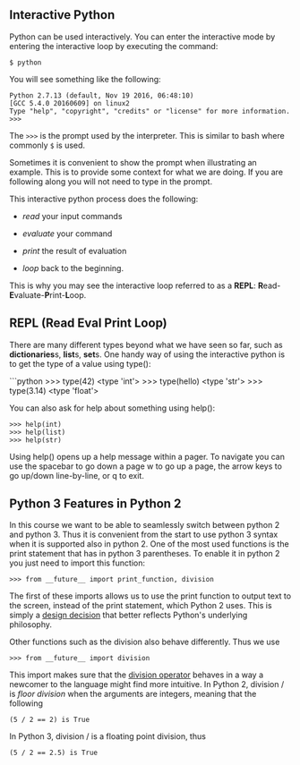  

Interactive Python
------------------

Python can be used interactively. You can enter the interactive mode by
entering the interactive loop by executing the command:

``` {.python}
$ python
```

You will see something like the following:

``` {.python}
Python 2.7.13 (default, Nov 19 2016, 06:48:10)
[GCC 5.4.0 20160609] on linux2
Type "help", "copyright", "credits" or "license" for more information.
>>>
```

The `>>>` is the prompt used by the interpreter. This is similar to bash
where commonly `$` is used.

Sometimes it is convenient to show the prompt when illustrating an
example. This is to provide some context for what we are doing. If you
are following along you will not need to type in the prompt.

This interactive python process does the following:

-   *read* your input commands

-   *evaluate* your command

-   *print* the result of evaluation

-   *loop* back to the beginning.

This is why you may see the interactive loop referred to as a **REPL**:
**R**ead-**E**valuate-**P**rint-**L**oop.

REPL (Read Eval Print Loop)
---------------------------

There are many different types beyond what we have seen so far, such as
**dictionaries**s, **list**s, **set**s. One handy way of using the
interactive python is to get the type of a value using type():

\`\`\`python \>\>\> type(42) \<type 'int'\> \>\>\> type(hello) \<type
'str'\> \>\>\> type(3.14) \<type 'float'\>

You can also ask for help about something using help():

``` {.python}
>>> help(int)
>>> help(list)
>>> help(str)
```

Using help() opens up a help message within a pager. To navigate you can
use the spacebar to go down a page w to go up a page, the arrow keys to
go up/down line-by-line, or q to exit.

Python 3 Features in Python 2
-----------------------------

In this course we want to be able to seamlessly switch between python 2
and python 3. Thus it is convenient from the start to use python 3
syntax when it is supported also in python 2. One of the most used
functions is the print statement that has in python 3 parentheses. To
enable it in python 2 you just need to import this function:

``` {.python}
>>> from __future__ import print_function, division
```

The first of these imports allows us to use the print function to output
text to the screen, instead of the print statement, which Python 2 uses.
This is simply a [design
decision](https://www.python.org/dev/peps/pep-3105/) that better
reflects Python's underlying philosophy.

Other functions such as the division also behave differently. Thus we
use

``` {.python}
>>> from __future__ import division
```

This import makes sure that the [division
operator](https://www.python.org/dev/peps/pep-0238/) behaves in a way a
newcomer to the language might find more intuitive. In Python 2,
division / is *floor division* when the arguments are integers, meaning
that the following

``` {.python}
(5 / 2 == 2) is True
```

In Python 3, division / is a floating point division, thus

``` {.python}
(5 / 2 == 2.5) is True
```
